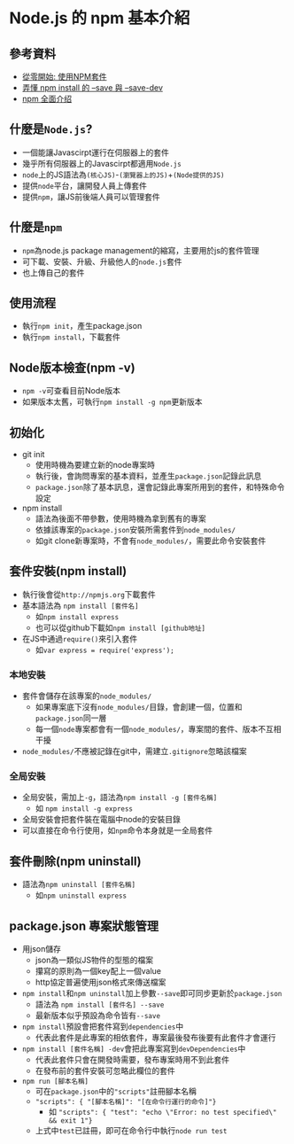 # Node.js 的 npm 基本介紹

## 參考資料
* [從零開始: 使用NPM套件](https://medium.com/html-test/%E5%BE%9E%E9%9B%B6%E9%96%8B%E5%A7%8B-%E4%BD%BF%E7%94%A8npm%E5%A5%97%E4%BB%B6-317beefdf182)
* [弄懂 npm install 的 –save 與 –save-dev](https://chriskang028.wordpress.com/2017/07/05/%E5%BC%84%E6%87%82-npm-install-%E7%9A%84-dependencies-v-s-devdependencies/)
* [npm 全面介绍](https://neveryu.github.io/2017/04/10/npm/)

## 什麼是`Node.js`?
* 一個能讓Javascirpt運行在伺服器上的套件
* 幾乎所有伺服器上的Javascirpt都適用`Node.js`
* `node`上的JS語法為`(核心JS)`-`(瀏覽器上的JS)`+`(Node提供的JS)`
* 提供`node`平台，讓開發人員上傳套件
* 提供`npm`，讓JS前後端人員可以管理套件

## 什麼是`npm`
* `npm`為node.js package management的縮寫，主要用於js的套件管理
* 可下載、安裝、升級、升級他人的`node.js`套件
* 也上傳自己的套件

## 使用流程
* 執行`npm init`，產生package.json
* 執行`npm install`，下載套件

## Node版本檢查(npm -v)
* `npm -v`可查看目前Node版本
* 如果版本太舊，可執行`npm install -g npm`更新版本

## 初始化
* git init
	* 使用時機為要建立新的node專案時
	* 執行後，會詢問專案的基本資料，並產生`package.json`記錄此訊息
	* `package.json`除了基本訊息，還會記錄此專案所用到的套件，和特殊命令設定
* npm install
	* 語法為後面不帶參數，使用時機為拿到舊有的專案
	* 依據該專案的`package.json`安裝所需套件到`node_modules/`
	* 如git clone新專案時，不會有`node_modules/`，需要此命令安裝套件

## 套件安裝(npm install)
* 執行後會從`http://npmjs.org`下載套件
* 基本語法為 `npm install [套件名]`
	* 如`npm install express`
	* 也可以從github下載如`npm install [github地址]`
* 在JS中通過`require()`來引入套件
	* 如`var express = require('express');`

### 本地安裝
* 套件會儲存在該專案的`node_modules/`
	* 如果專案底下沒有`node_modules/`目錄，會創建一個，位置和`package.json`同一層
	* 每一個`node`專案都會有一個`node_modules/`，專案間的套件、版本不互相干擾
* `node_modules/`不應被記錄在git中，需建立`.gitignore`忽略該檔案

### 全局安裝
* 全局安裝，需加上`-g`，語法為`npm install -g [套件名稱]`
	* 如 `npm install -g express`
* 全局安裝會把套件裝在電腦中node的安裝目錄
* 可以直接在命令行使用，如`npm`命令本身就是一全局套件

## 套件刪除(npm uninstall)
* 語法為`npm uninstall [套件名稱]`
	* 如`npm uninstall express`

## package.json 專案狀態管理
* 用json儲存
	* json為一類似JS物件的型態的檔案
	* 攥寫的原則為一個key配上一個value
	* http協定普遍使用json格式來傳送檔案
* `npm install`和`npm uninstall`加上參數`--save`即可同步更新於`package.json`
	* 語法為 `npm install [套件名] --save`
	* 最新版本似乎預設為命令皆有`--save`
* `npm install`預設會把套件寫到`dependencies`中
	* 代表此套件是此專案的相依套件，專案最後發布後要有此套件才會運行
* `npm install [套件名稱] -dev`會把此專案寫到`devDependencies`中
	* 代表此套件只會在開發時需要，發布專案時用不到此套件
	* 在發布前的套件安裝可忽略此欄位的套件
* `npm run [腳本名稱]`
	* 可在`package.json`中的`"scripts"`註冊腳本名稱
	* `"scripts": { "[腳本名稱]": "[在命令行運行的命令]"}`
		* 如 `"scripts": { "test": "echo \"Error: no test specified\" && exit 1"}`
	* 上式中`test`已註冊，即可在命令行中執行`node run test`